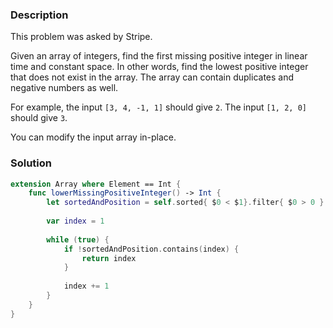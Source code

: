 ### Description

This problem was asked by Stripe.

Given an array of integers, find the first missing positive integer in linear time and constant space. In other words, find the lowest positive integer that does not exist in the array. The array can contain duplicates and negative numbers as well.

For example, the input `[3, 4, -1, 1]` should give `2`. The input `[1, 2, 0]` should give `3`.

You can modify the input array in-place.

### Solution

```swift
extension Array where Element == Int {
    func lowerMissingPositiveInteger() -> Int {
        let sortedAndPosition = self.sorted{ $0 < $1}.filter{ $0 > 0 }
        
        var index = 1
        
        while (true) {
            if !sortedAndPosition.contains(index) {
                return index
            }
            
            index += 1
        }
    }
}
```